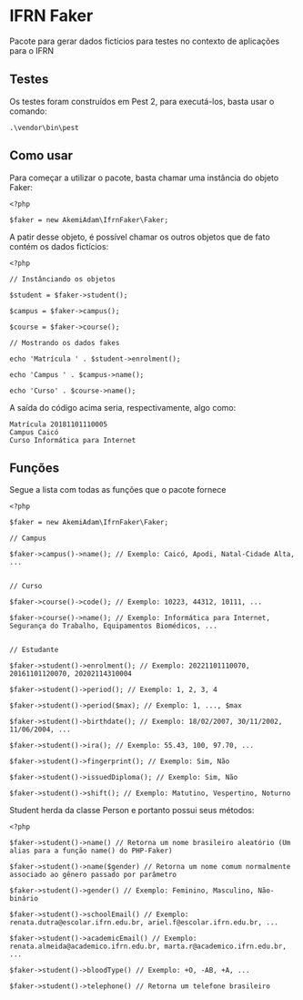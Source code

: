 # IFRN Faker

Pacote para gerar dados fictícios para testes no contexto de aplicações para o IFRN

## Testes

Os testes foram construídos em Pest 2, para executá-los, basta usar o comando:

```
.\vendor\bin\pest
```

## Como usar

Para começar a utilizar o pacote, basta chamar uma instância do objeto Faker:

```
<?php

$faker = new AkemiAdam\IfrnFaker\Faker;
```

A patir desse objeto, é possível chamar os outros objetos que de fato contém os dados fictícios:

```
<?php

// Instânciando os objetos

$student = $faker->student();

$campus = $faker->campus();

$course = $faker->course();

// Mostrando os dados fakes

echo 'Matrícula ' . $student->enrolment();

echo 'Campus ' . $campus->name();

echo 'Curso' . $course->name();
```

A saída do código acima seria, respectivamente, algo como:

```
Matrícula 20181101110005
Campus Caicó
Curso Informática para Internet
```

## Funções

Segue a lista com todas as funções que o pacote fornece

```
<?php

$faker = new AkemiAdam\IfrnFaker\Faker;

// Campus

$faker->campus()->name(); // Exemplo: Caicó, Apodi, Natal-Cidade Alta, ...


// Curso

$faker->course()->code(); // Exemplo: 10223, 44312, 10111, ...

$faker->course()->name(); // Exemplo: Informática para Internet, Segurança do Trabalho, Equipamentos Biomédicos, ...


// Estudante

$faker->student()->enrolment(); // Exemplo: 20221101110070, 20161101120070, 20202114310004

$faker->student()->period(); // Exemplo: 1, 2, 3, 4

$faker->student()->period($max); // Exemplo: 1, ..., $max

$faker->student()->birthdate(); // Exemplo: 18/02/2007, 30/11/2002, 11/06/2004, ...

$faker->student()->ira(); // Exemplo: 55.43, 100, 97.70, ...

$faker->student()->fingerprint(); // Exemplo: Sim, Não

$faker->student()->issuedDiploma(); // Exemplo: Sim, Não

$faker->student()->shift(); // Exemplo: Matutino, Vespertino, Noturno
```

Student herda da classe Person e portanto possui seus métodos:

```
<?php

$faker->student()->name() // Retorna um nome brasileiro aleatório (Um alias para a função name() do PHP-Faker)

$faker->student()->name($gender) // Retorna um nome comum normalmente associado ao gênero passado por parâmetro

$faker->student()->gender() // Exemplo: Feminino, Masculino, Não-binário

$faker->student()->schoolEmail() // Exemplo: renata.dutra@escolar.ifrn.edu.br, ariel.f@escolar.ifrn.edu.br, ...

$faker->student()->academicEmail() // Exemplo: renata.almeida@academico.ifrn.edu.br, marta.r@academico.ifrn.edu.br, ...

$faker->student()->bloodType() // Exemplo: +O, -AB, +A, ...

$faker->student()->telephone() // Retorna um telefone brasileiro
```